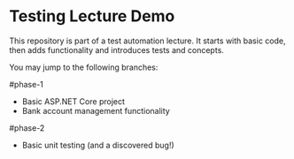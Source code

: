 # Testing Lecture Demo

This repository is part of a test automation lecture. It starts with basic code, then adds functionality and introduces tests and concepts.

You may jump to the following branches:

#phase-1
- Basic ASP.NET Core project
- Bank account management functionality

#phase-2
- Basic unit testing (and a discovered bug!)
